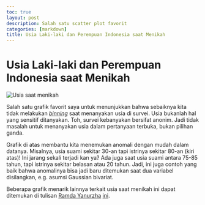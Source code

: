 ```yaml
---
toc: true
layout: post
description: Salah satu scatter plot favorit
categories: [markdown]
title: Usia Laki-laki dan Perempuan Indonesia saat Menikah
---
```

# Usia Laki-laki dan Perempuan Indonesia saat Menikah

![Usia saat menikah](https://miro.medium.com/max/1400/1*507DfPEQzapvfaaSueuiqw.png)

Salah satu grafik favorit saya untuk menunjukkan bahwa sebaiknya kita tidak melakukan [_binning_](https://en.wikipedia.org/wiki/Data_binning) saat menanyakan usia di survei. Usia bukanlah hal yang sensitif ditanyakan. Toh, survei kebanyakan bersifat anonim. Jadi tidak masalah untuk menanyakan usia dalam pertanyaan terbuka, bukan pilihan ganda.

Grafik di atas membantu kita menemukan anomali dengan mudah dalam datanya. Misalnya, usia suami sekitar 30-an tapi istrinya sekitar 80-an (kiri atas)! Ini jarang sekali terjadi kan ya? Ada juga saat usia suami antara 75-85 tahun, tapi istrinya sekitar belasan atau 20 tahun. Jadi, ini juga contoh yang baik bahwa anomalinya bisa jadi baru ditemukan saat dua variabel disilangkan, e.g. asumsi Gaussian bivariat.

Beberapa grafik menarik lainnya terkait usia saat menikah ini dapat ditemukan di tulisan [Ramda Yanurzha](https://medium.com/@ramda) [ini](https://medium.com/@ramda/berbagi-nama-belakang-f91b75c4aa39).